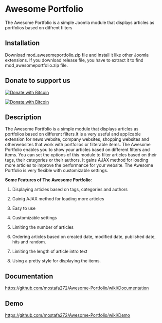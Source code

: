 # Awesome Portfolio
The Awesome Portfolio is a simple Joomla module that displays articles as portfolios based on diffrent filters
                 
                 
## Installation                            
Download mod_awesomeportfolio.zip file and install it like other Joomla extensions. If you download release file,
you have to extract it to find mod_awesomeportfolio.zip file.


## Donate to support us                                     
                                                                   
[![Donate with Bitcoin](https://en.cryptobadges.io/badge/small/16f1DStB3YG3R4BMTa1zGYRxN9i7FAqtUX)](https://en.cryptobadges.io/donate/16f1DStB3YG3R4BMTa1zGYRxN9i7FAqtUX)
                                                   
[![Donate with Bitcoin](https://en.cryptobadges.io/badge/big/16f1DStB3YG3R4BMTa1zGYRxN9i7FAqtUX)](https://en.cryptobadges.io/donate/16f1DStB3YG3R4BMTa1zGYRxN9i7FAqtUX)                                                                          
                                                              
## Description                                    
                                     
The Awesome Portfolio is a simple module that displays articles as portfolios based on different filters.It is a very 
useful and applicable extension for news website, company websites, shopping websites and otherwebsites that work with
portfolios or filterable items. The Awesome Portfolio enables you to show your articles based on different filters and 
items. You can set the options of this module to filter articles based on their tags, their categories or their authors.
It gains AJAX method for loading more articles to improve the performance for your website. The Awesome Portfolio is very
flexible with customizable settings.


  **Some Features of The Awesome Portfolio:**

   1. Displaying articles based on tags, categories and authors

   2. Gainig AJAX method for loading more articles

   3. Easy to use

   4. Customizable settings

   5. Limiting the number of articles

   6. Ordering articles based on created date, modified date, published date, hits and random.

   7. Limiting the length of article intro text

   8. Using a pretty style for displaying the items.                        
   
   ## Documentation               
                     
   https://github.com/mostafa272/Awesome-Portfolio/wiki/Documentation
   
   ## Demo                 
                        
  https://github.com/mostafa272/Awesome-Portfolio/wiki/Demo

